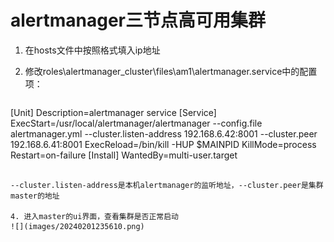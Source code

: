 # alertmanager三节点高可用集群

1. 在hosts文件中按照格式填入ip地址

2. 修改roles\alertmanager_cluster\files\am1\alertmanager.service中的配置项：

   ```bash
[Unit]
   Description=alertmanager service
[Service]
ExecStart=/usr/local/alertmanager/alertmanager --config.file alertmanager.yml --cluster.listen-address 192.168.6.42:8001 --cluster.peer 192.168.6.41:8001
ExecReload=/bin/kill -HUP $MAINPID
KillMode=process
Restart=on-failure
[Install]
WantedBy=multi-user.target
```

--cluster.listen-address是本机alertmanager的监听地址，--cluster.peer是集群master的地址

4. 进入master的ui界面，查看集群是否正常启动
![](images/20240201235610.png)
